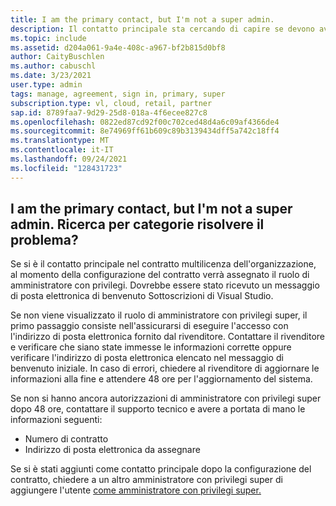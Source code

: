 ```yaml
---
title: I am the primary contact, but I'm not a super admin.
description: Il contatto principale sta cercando di capire se devono avere autorizzazioni di amministratore con privilegi super
ms.topic: include
ms.assetid: d204a061-9a4e-408c-a967-bf2b815d0bf8
author: CaityBuschlen
ms.author: cabuschl
ms.date: 3/23/2021
user.type: admin
tags: manage, agreement, sign in, primary, super
subscription.type: vl, cloud, retail, partner
sap.id: 8789faa7-9d29-25d8-018a-4f6ecee827c8
ms.openlocfilehash: 0822ed87cd92f00c702ced48d4a6c09af4366de4
ms.sourcegitcommit: 8e74969ff61b609c89b3139434dff5a742c18ff4
ms.translationtype: MT
ms.contentlocale: it-IT
ms.lasthandoff: 09/24/2021
ms.locfileid: "128431723"
---
```

## <a name="i-am-the-primary-contact-but-im-not-a-super-admin-how-do-i-fix-this"></a>I am the primary contact, but I'm not a super admin. Ricerca per categorie risolvere il problema?

Se si è il contatto principale nel contratto multilicenza dell'organizzazione, al momento della configurazione del contratto verrà assegnato il ruolo di amministratore con privilegi. Dovrebbe essere stato ricevuto un messaggio di posta elettronica di benvenuto Sottoscrizioni di Visual Studio.

Se non viene visualizzato il ruolo di amministratore con privilegi super, il primo passaggio consiste nell'assicurarsi di eseguire l'accesso con l'indirizzo di posta elettronica fornito dal rivenditore. Contattare il rivenditore e verificare che siano state immesse le informazioni corrette oppure verificare l'indirizzo di posta elettronica elencato nel messaggio di benvenuto iniziale. In caso di errori, chiedere al rivenditore di aggiornare le informazioni alla fine e attendere 48 ore per l'aggiornamento del sistema. 

Se non si hanno ancora autorizzazioni di amministratore con privilegi super dopo 48 ore, contattare il supporto tecnico e avere a portata di mano le informazioni seguenti:
- Numero di contratto
- Indirizzo di posta elettronica da assegnare


Se si è stati aggiunti come contatto principale dopo la configurazione del contratto, chiedere a un altro amministratore con privilegi super di aggiungere l'utente [come amministratore con privilegi super.](https://docs.microsoft.com/visualstudio/subscriptions/admin-roles#assigning-admins)